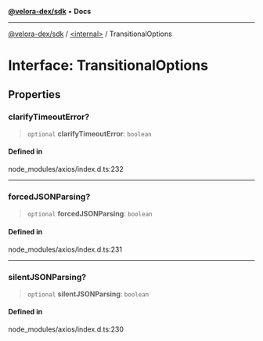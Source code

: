 [**@velora-dex/sdk**](../../README.md) • **Docs**

***

[@velora-dex/sdk](../../globals.md) / [\<internal\>](../README.md) / TransitionalOptions

# Interface: TransitionalOptions

## Properties

### clarifyTimeoutError?

> `optional` **clarifyTimeoutError**: `boolean`

#### Defined in

node\_modules/axios/index.d.ts:232

***

### forcedJSONParsing?

> `optional` **forcedJSONParsing**: `boolean`

#### Defined in

node\_modules/axios/index.d.ts:231

***

### silentJSONParsing?

> `optional` **silentJSONParsing**: `boolean`

#### Defined in

node\_modules/axios/index.d.ts:230
